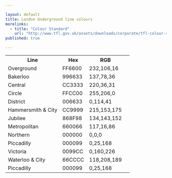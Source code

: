 ```yaml
---

layout: default
title: London Underground line colours
morelinks:
  - title: "Colour Standard"
    url: "http://www.tfl.gov.uk/assets/downloads/corporate/tfl-colour-standard-issue03.pdf"
published: true

---
```


<table id="tube-line-col">
  <colgroup class="line"></colgroup>
  <colgroup class="hex"></colgroup>
  <colgroup class="rgb"></colgroup>
  <tr>
    <th>Line</th>
    <th>Hex</th>
    <th>RGB</th>
    <th></th>
  </tr>
  <tr>
    <td>Overground</td>
    <td>FF6600</td>
    <td>232,106,16</td>
  </tr>
  <tr>
    <td>Bakerloo</td>
    <td>996633</td>
    <td>137,78,36</td>
  </tr>
  <tr>
    <td>Central</td>
    <td>CC3333</td>
    <td>220,36,31</td>
  </tr>
  <tr>
    <td>Circle</td>
    <td>FFCC00</td>
    <td>255,206,0</td>
  </tr>
  <tr>
    <td>District</td>
    <td>006633</td>
    <td>0,114,41</td>
  </tr>
  <tr>
    <td>Hammersmith &amp; City</td>
    <td>CC9999</td>
    <td>215,153,175</td>
  </tr>
  <tr>
    <td>Jubilee</td>
    <td>868F98</td>
    <td>134,143,152</td>
  </tr>
  <tr>
    <td>Metropolitan</td>
    <td>660066</td>
    <td>117,16,86</td>
  </tr>
  <tr>
    <td>Northern</td>
    <td>000000</td>
    <td>0,0,0</td>
  </tr>
  <tr>
    <td>Piccadilly</td>
    <td>000099</td>
    <td>0,25,168</td>
  </tr>
  <tr>
    <td>Victoria</td>
    <td>0099CC</td>
    <td>0,160,226</td>
  </tr>
  <tr>
    <td>Waterloo &amp; City</td>
    <td>66CCCC</td>
    <td>118,208,189</td>
  </tr>
  <tr>
    <td>Piccadilly</td>
    <td>000099</td>
    <td>0,25,168</td>
  </tr>
</table>
  